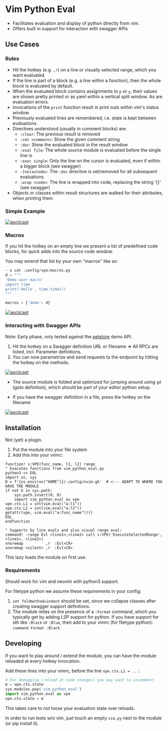 # Vim Python Eval

- Facilitates evaluation and display of python directly from vim.
- Offers built in support for interaction with swagger APIs



## Use Cases

### Rules

- Hit the hotkey (e.g. `,r`) on a line or visually selected range, which you want evaluated.
- If the line is part of a block (e.g. a line within a function), then the whole block is evaluated
  by default.
- When the evaluated block contains assignments to `p` or `y`, their values are shown pretty printed
  or as yaml within a vertical split window. As are evaluation errors.
- Invocations of the `print` function result in print outs within vim's status window.
- Previously evaluated lines are remembered, i.e. state is kept between evaluations.
- Directives understood (usually in comment blocks) are:
    - `:clear`: The previous result is removed
    - `:cmt <comment>`: Show the given comment string
    - `:doc`: Show the evaluated block in the result window
    - `:eval file`: The whole source module is evaluated before the single line is
    - `:exec single`: Only the line on the cursor is evaluated, even if within a bigger block (see
      swagger) 
    - `:[no]autodoc`: The `:doc` directive is set/removed for all subsequent evaluations
    - `:wrap <code>`: The line is wrapped into code, replacing the string '{}' (see swagger)
- Objects or classes within result structures are walked for their attributes, when printing them


### Simple Example

[![asciicast](https://asciinema.org/a/cEmG79nApjbKe6Mvohco7OfqU.svg)](https://asciinema.org/a/cEmG79nApjbKe6Mvohco7OfqU)


### Macros

If you hit the hotkey on an empty line we present a list of predefined code blocks, for quick adds
into the source code window.

You may extend that list by your own "macros" like so:


```python
~ ❯ cat .config/vpe/macros.py                                                                                    tools
d = """
'Demo user macro'
import time
print('Hello', time.time())
"""

macros = {'demo': d}
```


[![asciicast](https://asciinema.org/a/057ewOGytqJDGEL6DF9Ck1hDw.svg)](https://asciinema.org/a/057ewOGytqJDGEL6DF9Ck1hDw)



### Interacting with Swagger APIs

Note: Early phase, only tested against the [petstore](https://petstore.swagger.io/) demo API.

1. Hit the hotkey on a Swagger definition URL or filename => All RPCs are listed, incl. Parameter
   definitions.
2. You can now parametrize and send requests to the endpoint by hitting the hotkey on the methods.


[![asciicast](https://asciinema.org/a/Ot2gPgtAu292UgZpFgTwLKAU1.svg)](https://asciinema.org/a/Ot2gPgtAu292UgZpFgTwLKAU1)

- The source module is folded and optimized for jumping around using `gd` (goto definition), which
should be part of your editor python setup.

- If you have the swagger definition in a file, press the hotkey on the filename

[![asciicast](https://asciinema.org/a/KTvAtUqYCVkYclJKLDoz0mGOK.svg)](https://asciinema.org/a/KTvAtUqYCVkYclJKLDoz0mGOK)


## Installation

Not (yet) a plugin.

1. Put the module into your file system
2. Add this into your vimrc:

```vim
function! s:VPE(func_name, l1, l2) range
" Executes functions from vim_python_eval.py
python3 << EOL
import os, sys
D = f'{os.environ["HOME"]}/.config/nvim.gk'  # <--- ADAPT TO WHERE YOU HAVE THE MODULE
if not D in sys.path:
    sys.path.insert(0, D)
    import vim_python_eval as vpe 
vpe.ctx.L1 = int(vim.eval("a:l1"))
vpe.ctx.L2 = int(vim.eval("a:l2"))
getattr(vpe, vim.eval("a:func_name"))()
EOL
endfunction

" Supports by line evals and also visual range eval:
command! -range Evl <line1>,<line2> call s:VPE('ExecuteSelectedRange', <line1>, <line2>)
nnoremap          ,r  :Evl<CR>
xnoremap <silent> ,r  :Evl<CR>
```

This lazy loads the module on first use.



### Requirements

Should work for vim and neovim with python3 support.

For filetype python we assume these requirements in your config:

1. `set foldmethod=indent` should be set, since we collapse classes after creating swagger support
   definitions.
1. The module relies on the presence of a `:Format` command, which you typically get by adding LSP
   support for python. If you have support for sth like `:Black` or `:Blue`, then add to your vimrc (for filetype python):  
   `command Format :Black` 


## Developing

If you want to play around / extend the module, you can have the module reloaded at every hotkey
invocation.

Add these lines into your vimrc, before the line `vpe.ctx.L1 = ...`:

```python
# For debugging (reload at code changes) you may want to uncomment:
m = vpe.ctx.state
sys.modules.pop('vim_python_eval')
import vim_python_eval as vpe
vpe.ctx.state = m
```

This takes care to not loose your evaluation state over reloads.

In order to run tests w/o vim, just touch an empty `vim.py` next to the module (or pip install it).

